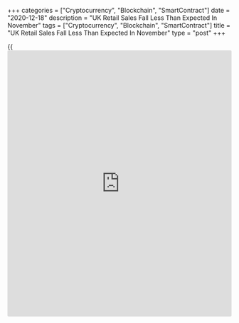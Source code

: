 +++
categories = ["Cryptocurrency", "Blockchain", "SmartContract"]
date = "2020-12-18"
description = "UK Retail Sales Fall Less Than Expected In November"
tags = ["Cryptocurrency", "Blockchain", "SmartContract"]
title = "UK Retail Sales Fall Less Than Expected In November"
type = "post"
+++

{{<iframe id="large-banner" src="https://www.bounty.group/#slide=21.0" width="100%" height="600" scrolling="no" style="border: 0px solid rgb(216, 221, 230); border-radius: 3px;">}}

UK retail sales declined less-than-expected in November despite
restrictions imposed to contain the second wave of the Covid-19, the
Office for National Statistics reported Friday.

The retail sales volume dropped 3.8 percent month-on-month in November,
in contrast to the 1.3 percent rise logged a month ago. This was the
first decline in seven months and was smaller than the economists'
forecast of -4.2 percent.

Food store sales gained 3.1 percent, while non-food store sales
decreased 8 percent from the previous month. Clothing retailers reported
the sharpest decline of 19 percent.

Retailers commented that despite extensive online Black Friday
promotions, the enforced closure of stores had affected clothing sales.

Excluding auto fuel, the sales volume decreased 2.6 percent, reversing
October's 1.4 percent increase. Sales were forecast to fall 3.3 percent.

Despite the monthly fall, overall sales remained above their pre-
pandemic levels.

As consumers had brought forward Christmas spending, retail sales grew
2.4 percent on a yearly basis, but weaker than the 5.8 percent rise
logged in the previous month and economists' forecast of 2.8 percent.

Excluding auto fuel, retail sales advanced 5.6 percent after rising 7.8
percent a month ago. However, this was faster than the expected growth
of 4.1 percent.

Online retailing accounted for 31.4 percent of total retailing compared
with 28.6 percent in October, the ONS said.

Retail sales data reflects huge shifts in the way consumers are shopping
and the latest restrictions have only amplified the divide between
online and physical retail, James Smith, an ING economist said.

Elsewhere, a survey from the market research group Gfk showed that the
UK consumer confidence improved in December.

The consumer sentiment index rose to -26 in December from -33 in the
previous month. The expected score was -31.

For comments and feedback [contact](https://www.playgroundfx.com/contact/): editorial@rtt[news](https://www.letsplayfx.com/blog/forex-news-website/).com

[Economic News][1]

 **What parts of the world are seeing the best (and worst) economic
performances lately? Click[here][2] to check out our [Econ Scorecard][2]
and find out! See up-to-the-moment [ranking](https://www.playgroundfx.com/blog/crypto-exchange-ranking/)s for the best and worst
performers in [GDP][3], [unemployment rate][4], [inflation][5] and much
more.**

   1. www.rtt[news](https://www.letsplayfx.com/blog/forex-news-website/).com/Content/EconomicNews.aspx
   2. www.rtt[news](https://www.letsplayfx.com/blog/forex-news-website/).com/economic-scorecard/world-rank/unemployment-rate/highest-performance.aspx
   3. www.rtt[news](https://www.letsplayfx.com/blog/forex-news-website/).com/economic-scorecard/world-rank/GDP/highest-performance.aspx
   4. www.rtt[news](https://www.letsplayfx.com/blog/forex-news-website/).com/economic-scorecard/world-rank/unemployment-rate/lowest-performance.aspx
   5. www.rtt[news](https://www.letsplayfx.com/blog/forex-news-website/).com/economic-scorecard/world-rank/CPI/highest-performance.aspx